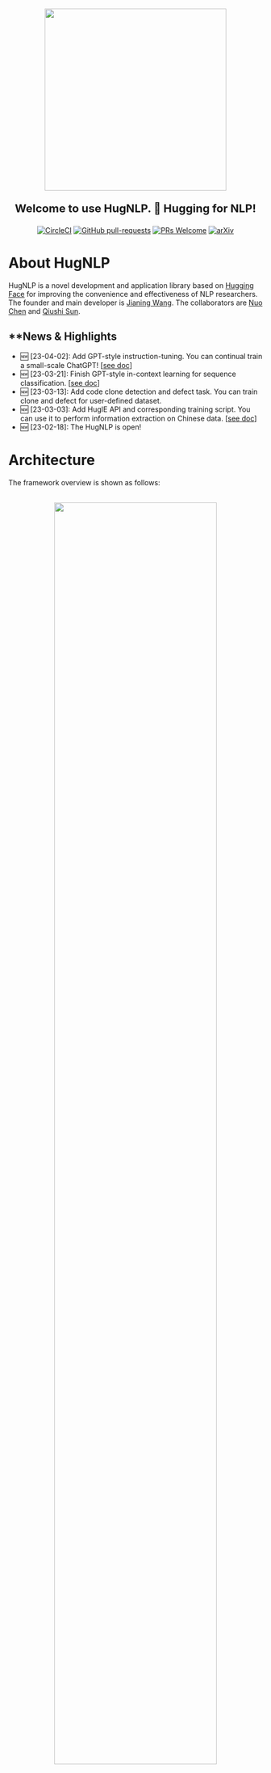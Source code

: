 
<p align="center">
    <br>
    <img src="images/logo.png" width="360"/>
    <br>
</p>

<p align="center" style="font-size:22px;"> <b> Welcome to use HugNLP. 🤗 Hugging for NLP! </b>
</p>

<div align="center">

[![CircleCI](https://dl.circleci.com/status-badge/img/gh/wjn1996/HugNLP/tree/main.svg?style=svg)](https://dl.circleci.com/status-badge/redirect/gh/wjn1996/HugNLP/tree/main)
[![GitHub pull-requests](https://img.shields.io/github/issues-pr/wjn1996/HugNLP.svg)](https://github.com/wjn1996/HugNLP/pull/)
[![PRs Welcome](https://img.shields.io/badge/PRs-welcome-brightgreen.svg?style=flat-square)](http://makeapullrequest.com)
[![arXiv](https://img.shields.io/badge/arXiv-2302.14286-b31b1b.svg)](https://arxiv.org/abs/2302.14286)

</div>

# About HugNLP

HugNLP is a novel development and application library based on [Hugging Face](https://huggingface.co/) for improving the convenience and effectiveness of NLP researchers. The founder and main developer is [Jianing Wang](https://wjn1996.github.io/). The collaborators are [Nuo Chen](https://github.com/nchen909) and [Qiushi Sun](https://github.com/QiushiSun).

## **News & Highlights

- 🆕 [23-04-02]: Add GPT-style instruction-tuning. You can continual train a small-scale ChatGPT! [[see doc](./documents/instruction_prompting/generative_instruction_tuning.md)]
- 🆕 [23-03-21]: Finish GPT-style in-context learning for sequence classification. [[see doc](./documents/instruction_prompting/incontext_learning_for_cls.md)]
- 🆕 [23-03-13]: Add code clone detection and defect task. You can train clone and defect for user-defined dataset.
- 🆕 [23-03-03]: Add HugIE API and corresponding training script. You can use it to perform information extraction on Chinese data. [[see doc](./documents/information_extraction/HugIE.md)]
- 🆕 [23-02-18]: The HugNLP is open!

# Architecture

The framework overview is shown as follows:

<p align="center">
    <br>
    <img src="images/overview.png" width="80%"/>
    <br>
<p>

### Models

In HugNLP, we provide some popular transformer-based models as backbones, such as BERT, RoBERTa, GPT-2, etc. We also release our pre-built KP-PLM, a novel knowledge-enhanced pre-training paradigm to inject factual knowledge and can be easily used for arbitrary PLMs.
Apart from basic PLMs, we also implement some task-specific models, involving sequence classification, matching, labeling, span extraction, multi-choice, and text generation.
Notably, we develop standard fine-tuning (based on CLS Head and prompt-tuning models that enable PLM tuning on classification tasks.
For few-shot learning settings, HugNLP provides a prototypical network in both few-shot text classification and named entity recognition (NER).

In addition, we also incorporate some plug-and-play utils in HugNLP.

1. Parameter Freezing. If we want to perform parameter-efficient learning, which aims to freeze some parameters in PLMs to improve the training efficiency, we can set the configure `use_freezing` and freeze the backbone. A use case is shown in Code.
2. Uncertainty Estimation aims to calculate the model certainty when in semi-supervised learning.
3. We also design Prediction Calibration, which can be used to further improve the accuracy by calibrating the distribution and alleviating the semantics bias problem.

### Processors

Processors aim to load the dataset and process the task examples in a pipeline containing sentence tokenization, sampling, and tensor generation.
Specifically, users can directly obtain the data through `load_dataset`, which can directly download it from the Internet or load it from the local disk.
For different tasks, users should define a task-specific data collator, which aims to transform the original examples into model input tensor features.

### Applications

It provides rich modules for users to build real-world applications and products by selecting among an array of settings from Models and Processors.

# Core Capacities

We provide some core capacities to support the NLP downstream applications.

### Knowledge-enhanced Pre-trained Language Model

Conventional pre-training methods lack factual knowledge.
To deal with this issue, we present KP-PLM with a novel knowledge prompting paradigm for knowledge-enhanced pre-training.
Specifically, we construct a knowledge sub-graph for each input text by recognizing entities and aligning with the knowledge base and decompose this sub-graph into multiple relation paths, which can be directly transformed into language prompts.

### Prompt-based Fine-tuning

Prompt-based fine-tuning aims to reuse the pre-training objective (e.g., Masked Language Modeling, Causal Language Modeling) and utilizes a well-designed template and verbalizer to make predictions, which has achieved great success in low-resource settings.
We integrate some novel approaches into HugNLP, such as PET, P-tuning, etc.

### Instruction Tuning & In-Context Learning

Instruction-tuning and in-context learning enable few/zero-shot learning without parameter update, which aims to concatenate the task-aware instructions or example-based demonstrations to prompt GPT-style PLMs to generate reliable responses.
So, all the NLP tasks can be unified into the same format and can substantially improve the models" generalization.
Inspired by this idea, we extend it into other two paradigms:

1. extractive-style paradigm: we unify various NLP tasks into span extraction, which is the same as extractive question answering.
2. inference-style paradigm: all the tasks can be viewed as natural language inference to match the relations between inputs and outputs.
3. generative-style paradigm: we unify all the tasks into generative format, and train the causal models based on instruction-tuning, in-context learning or chain-of-thought.

### Self-training with Uncertainty Estimation

Self-training can address the labeled data scarcity issue by leveraging the large-scale unlabeled data in addition to labeled data, which is one of the mature paradigms in semi-supervised learning.
However, the standard self-training may generate too much noise, inevitably degrading the model performance due to confirmation bias.
Thus, we present uncertainty-aware self-training. Specifically, we train a teacher model on few-shot labeled data, and then use Monte Carlo (MC) dropout technique in Bayesian neural network (BNN) to approximate the model certainty, and judiciously select the examples that have a higher model certainty of the teacher.

### Parameter-Efficient Learning

To improve the training efficiency of HugNLP, we also implement parameter-efficient learning, which aims to freeze some parameters in the backbone so that we only tune a few parameters during model training.
We develop some novel parameter-efficient learning approaches, such as Prefix-tuning, Adapter-tuning, BitFit and LoRA, etc.

# Installation

> git clone https://github.com/wjn1996/HugNLP.git
>
> cd HugNLP
>
> python3 setup.py install

At present, the project is still being developed and improved, and there may be some `bugs` in use, please understand. We also look forward to your being able to ask issues or committing some valuable pull requests.

# Pre-built Applications Overview

We demonstrate all pre-built applications in HugNLP. You can choose one application to use HugNLP. You can also click the link to see the details document.

| **Applications**           | **Runing Tasks**        | **Task Notes**                                                                                                                                                                                                                                                    | **PLM Models**                    | **Documents**                                                           |
| -------------------------------- | ----------------------------- | ----------------------------------------------------------------------------------------------------------------------------------------------------------------------------------------------------------------------------------------------------------------------- | --------------------------------------- | ----------------------------------------------------------------------------- |
| **Default Application**    | run_seq_cls.sh                | **Goal**: Standard **Fine-tuning** or **Prompt-tuning** for sequence classification on user-defined dataset. `<br>` **Path**: applications/default_applications                                                                               | BERT, RoBERTa, DeBERTa                  | [click](./documents/default_tasks/default_sequence_classification.md)            |
|                                  | run_seq_labeling.sh           | **Goal**: Standard **Fine-tuning** for sequence labeling on user-defined dataset. `<br>` **Path**: applications/default_applications                                                                                                                | BERT, RoBERTa, ALBERT                   |                                                                               |
| **Pre-training**           | run_pretrain_mlm.sh           | **Goal**: Pre-training via **Masked Language Modeling** (MLM). `<br>` **Path**: applications/pretraining/                                                                                                                                           | BERT, RoBERTa                           | [click](./documents/pretraining/Masked%20LM%20for%20Continual%20Pre-training.md) |
|                                  | run_pretrain_casual_lm.sh     | **Goal**: Pre-training via **Causal Language Modeling** (CLM). `<br>` **Path**: applications/pretraining                                                                                                                                            | BERT, RoBERTa                           | [click](./documents/pretraining/Causal%20LM%20for%20Continual%20Pre-training.md) |
| **GLUE Benchmark**         | run_glue.sh                   | **Goal**: Standard **Fine-tuning** or **Prompt-tuning** for GLUE classification tasks. `<br>` **Path**: applications/benchmark/glue                                                                                                           | BERT, RoBERTa, DeBERTa                  |                                                                               |
|                                  | run_causal_incontext_glue.sh  | **Goal**: **In-context learning** for GLUE classification tasks. `<br>` **Path**: applications/benchmark/glue                                                                                                                                       | GPT-2                                   |                                                                               |
| **CLUE Benchmark**         | clue_finetune_dev.sh          | **Goal**: Standard **Fine-tuning** and **Prompt-tuning** for CLUE classification task。 `<br>` **Path**: applications/benchmark/clue                                                                                                          | BERT, RoBERTa, DeBERTa                  |                                                                               |
|                                  | run_clue_cmrc.sh              | **Goal**: Standard **Fine-tuning** for CLUE CMRC2018 task. `<br>` **Path**: applications/benchmark/cluemrc                                                                                                                                          | BERT, RoBERTa, DeBERTa                  |                                                                               |
|                                  | run_clue_c3.sh                | **Goal**: Standard **Fine-tuning** for CLUE C3 task. `<br>` **Path**: applications/benchmark/cluemrc                                                                                                                                                | BERT, RoBERTa, DeBERTa                  |                                                                               |
|                                  | run_clue_chid.sh              | **Goal**: Standard **Fine-tuning** for CLUE CHID task. `<br>` **Path**: applications/benchmark/cluemrc                                                                                                                                              | BERT, RoBERTa, DeBERTa                  |                                                                               |
| **Instruction-Prompting**  | run_causal_instruction.sh     | **Goal**: **Cross-task training** via generative Instruction-tuning based on causal PLM. `<font color='red'>`**You can use it to train a small ChatGPT**`</font>`. `<br>` **Path**: applications/instruction_prompting/instruction_tuning | GPT2                                    | [click](./documents/instruction_prompting/generative_instruction_tuning.md)      |
|                                  | run_zh_extract_instruction.sh | **Goal**: **Cross-task training** via extractive Instruction-tuning based on Global Pointer model. `<br>` **Path**: applications/instruction_prompting/chinese_instruction                                                                          | BERT, RoBERTa, DeBERTa                  | [click](./documents/instruction_prompting/instruction_tuning.md)                 |
|                                  | run_causal_incontext_cls.sh   | **Goal**: **In-context learning** for user-defined classification tasks. `<br>` **Path**: applications/instruction_prompting/incontext_learning                                                                                                     | GPT-2                                   | [click](./documents/instruction_prompting/incontext_learning_for_cls.md)         |
| **Information Extraction** | run_extractive_unified_ie.sh  | **Goal**: **HugIE**: training a unified chinese information extraction via extractive instruction-tuning. `<br>` **Path**: applications/information_extraction/HugIE                                                                                | BERT, RoBERTa, DeBERTa                  | [click](./documents/information_extraction/HugIE.md)                             |
|                                  | api_test.py                   | **Goal**: HugIE: API test. `<br>` **Path**: applications/information_extraction/HugIE                                                                                                                                                                     | -                                       | [click](./documents/information_extraction/HugIE.md)                             |
|                                  | run_fewnerd.sh                | **Goal**: **Prototypical learning** for named entity recognition, including SpanProto, TokenProto `<br>` **Path**: applications/information_extraction/fewshot_ner                                                                                  | BERT                                    |                                                                               |
| **Code NLU**               | run_clone_cls.sh              | **Goal**: Standard **Fine-tuning** for code clone classification task. `<br>` **Path**: applications/code/code_clone                                                                                                                                | CodeBERT, CodeT5, GraphCodeBERT, PLBART |                                                                               |
|                                  | run_defect_cls.sh             | **Goal**: Standard **Fine-tuning** for code defect classification task. `<br>` **Path**: applications/code/code_defect                                                                                                                              | CodeBERT, CodeT5, GraphCodeBERT, PLBART |                                                                               |

More details of the pre-built applications and settings with the designed models and processors can be found in [HugNLP Documents](./documents/README.md).

# Quick Use

Here we provide an example to show you to quick use HugNLP.
If you want to perform a classification task on user-defined dataset, you can prepare three json files (``train.json``, ``dev.json``, ``test.json``) on a directory. And you can run the script file

> bash ./application/default_applications/run_seq_cls.sh

Before the experiment, you must define the following parameters in the script file ``run_seq_cls.sh``.

- --model_name_or_path: the pre-trained model name or path. e.g. bert-base-uncased
- --data_path: the path of the dataset (including ``train.json``, ``dev.json`` and ``test.json``), e.g. ``./datasets/data_example/cls/``.
- --user_defined: you must define label_names if there is not exist a ``label_names.txt``.

If you want to use prompt-based fine-tuning, you can add the following parameters:

- --use_prompt_for_cls
- ---task_type: one of ``masked_prompt_cls``, ``masked_prompt_prefix_cls``,``masked_prompt_ptuning_cls``, ``masked_prompt_adapter_cls``.

You also should add ``template.json`` and ``label_words_mapping.json``.

If you wang to use parameter-efficient learning, you can add the following parameter:

- --use_freezing

The example of ``run_seq_cls.sh`` is:

```bash
path=chinese-macbert-base
MODEL_TYPE=bert
data_path=/wjn/frameworks/HugNLP/datasets/data_example/cls
TASK_TYPE=head_cls
len=196
bz=4
epoch=10
eval_step=50
wr_step=10
lr=1e-05

export CUDA_VISIBLE_DEVICES=0,1
python3 -m torch.distributed.launch --nproc_per_node=2 --master_port=6014 hugnlp_runner.py \
--model_name_or_path=$path \
--data_dir=$data_path \
--output_dir=./outputs/default/sequence_classification\
--seed=42 \
--exp_name=default-cls \
--max_seq_length=$len \
--max_eval_seq_length=$len \
--do_train \
--do_eval \
--do_predict \
--per_device_train_batch_size=$bz \
--per_device_eval_batch_size=4 \
--gradient_accumulation_steps=1 \
--evaluation_strategy=steps \
--learning_rate=$lr \
--num_train_epochs=$epoch \
--logging_steps=100000000 \
--eval_steps=$eval_step \
--save_steps=$eval_step \
--save_total_limit=1 \
--warmup_steps=$wr_step \
--load_best_model_at_end \
--report_to=none \
--task_name=default_cls \
--task_type=$TASK_TYPE \
--model_type=$MODEL_TYPE \
--metric_for_best_model=acc \
--pad_to_max_length=True \
--remove_unused_columns=False \
--overwrite_output_dir \
--fp16 \
--label_names=labels \
--keep_predict_labels \
--user_defined="label_names=entailment,neutral,contradiction"
```

# Quick Develop

This section is for developer.
HugNLP is easy to use and develop. We draw a workflow in the following figure to show how to develop a new running task.

<p align="center">
    <br>
    <img src="images/workflow.png" width="90%"/>
    <br>
</p>
It consists of five main steps, including library installation, data preparation, processor selection or design, model selection or design, and application design.
This illustrates that HugNLP can simplify the implementation of complex NLP models and tasks.

# Demo API Example

Here, we show an example of the pre-built API application: **HugIE: Towards Chinese Unified Information Extraction via Extractive MRC and Instruction-tuning**.

### Introduction:

Information Extraction (IE) aims to extract structure knowledge from un-structure text. The structure knowledge is formed as a triple ""(head_entity, relation, tail_entity)"". IE consists of two main tasks:

- Named Entity Recognition (NER) aims to extract all entity mentions of one type.
- Relation Extraction (RE). It has two kinds of goal, the first aims to classify the relation between two entities, and the second aims to predict the tail entity when given one head entity and the corresponding relation.

### Solutions:

- We unify the tasks of NER and RE into the paradigm of extractive question answering (i.e., machine reading comprehension).
- We design task-specific instruction and language prompts for NER and RE.

> For the NER task:
>
> - instruction: "找到文章中所有【{entity_type}】类型的实体？文章：【{passage_text}】"
>
> For the RE task:
>
> - instruction: "找到文章中【{head_entity}】的【{relation}】？文章：【{passage_text}】"

- During the training, we utilize Global Pointer with Chinese-Macbert as the basic model.；

### Usage:

Our model is saved in Hugging Face: [https://huggingface.co/wjn1996/wjn1996-hugnlp-hugie-large-zh](https://huggingface.co/wjn1996/wjn1996-hugnlp-hugie-large-zh).

Quick use HugIE for Chinese information extraction：

```python
from applications.information_extraction.HugIE.api_test import HugIEAPI
model_type = "bert"
hugie_model_name_or_path = "wjn1996/wjn1996-hugnlp-hugie-large-zh"
hugie = HugIEAPI("bert", hugie_model_name_or_path)
text = "央广网北京2月23日消息 据中国地震台网正式测定，2月23日8时37分在塔吉克斯坦发生7.2级地震，震源深度10公里，震中位于北纬37.98度，东经73.29度，距我国边境线最近约82公里，地震造成新疆喀什等地震感强烈。"

entity = "塔吉克斯坦地震"
relation = "震源位置"
predictions, topk_predictions = hugie.request(text, entity, relation=relation)
print("entity:{}, relation:{}".format(entity, relation))
print("predictions:\n{}".format(predictions))
print("topk_predictions:\n{}".format(predictions))
print("\n\n")

"""
# 事件信息输出结果：
entity:塔吉克斯坦地震, relation:震源位置
predictions:
{0: ["10公里", "距我国边境线最近约82公里", "北纬37.98度，东经73.29度", "北纬37.98度，东经73.29度，距我国边境线最近约82公里"]}
topk_predictions:
{0: [{"answer": "10公里", "prob": 0.9895901083946228, "pos": [(80, 84)]}, {"answer": "距我国边境线最近约82公里", "prob": 0.8584909439086914, "pos": [(107, 120)]}, {"answer": "北纬37.98度，东经73.29度", "prob": 0.7202121615409851, "pos": [(89, 106)]}, {"answer": "北纬37.98度，东经73.29度，距我国边境线最近约82公里", "prob": 0.11628123372793198, "pos": [(89, 120)]}]}
"""

entity = "塔吉克斯坦地震"
relation = "时间"
predictions, topk_predictions = hugie.request(text, entity, relation=relation)
print("entity:{}, relation:{}".format(entity, relation))
print("predictions:\n{}".format(predictions))
print("topk_predictions:\n{}".format(predictions))
print("\n\n")

"""
# 事件信息输出结果：
entity:塔吉克斯坦地震, relation:时间
predictions:
{0: ["2月23日8时37分"]}
topk_predictions:
{0: [{"answer": "2月23日8时37分", "prob": 0.9999995231628418, "pos": [(49, 59)]}]}
"""
```

# Contact

You can contact the author `Jianing Wang` from github.
The interaction group in QQ or dingding will come soon.

# Cite Me

If you find this repository helpful, feel free to cite our paper:

```latex
@misc{wang2023hugnlp,
  doi       = {10.48550/ARXIV.2302.14286},
  url       = {https://arxiv.org/abs/2302.14286},
  author    = {Jianing Wang, Nuo Chen, Qiushi Sun, Wenkang Huang, Chengyu Wang, Ming Gao},
  title     = {HugNLP: A Unified and Comprehensive Library for Natural Language Processing},
  year      = {2023}
}
```

# References

1. Jianing Wang, Wenkang Huang, Minghui Qiu, Qiuhui Shi, Hongbin Wang, Xiang Li, Ming Gao:
   Knowledge Prompting in Pre-trained Language Model for Natural Language Understanding. EMNLP 2022: 3164-3177
2. Chengyu Wang, Jianing Wang, Minghui Qiu, Jun Huang, Ming Gao: TransPrompt: Towards an Automatic Transferable Prompting Framework for Few-shot Text Classification. EMNLP 2021: 2792-2802
3. Jianing Wang, Chengyu Wang, Jun Huang, Ming Gao, Aoying Zhou: Uncertainty-aware Self-training for Low-resource Neural Sequence Labeling. AAAI 2023.

# Acknowledgement

We thank to the Platform of AI (PAI) in Alibaba Group to support our work. The friend framework is [EasyNLP](https://github.com/alibaba/EasyNLP). We also thank all the developers that contribute to our work!
